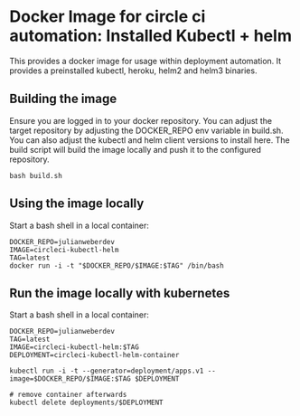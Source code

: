 # Docker Image for circle ci automation: Installed Kubectl + helm
This provides a docker image for usage within deployment automation.
It provides a preinstalled kubectl, heroku, helm2 and helm3 binaries.

## Building the image
Ensure you are logged in to your docker repository.
You can adjust the target repository by adjusting the DOCKER_REPO env variable in build.sh.
You can also adjust the kubectl and helm client versions to install here.
The build script will build the image locally and push it to the configured repository.

```
bash build.sh
```

## Using the image locally
Start a bash shell in a local container:

```
DOCKER_REPO=julianweberdev
IMAGE=circleci-kubectl-helm
TAG=latest
docker run -i -t "$DOCKER_REPO/$IMAGE:$TAG" /bin/bash
```

## Run the image locally with kubernetes
Start a bash shell in a local container:

```
DOCKER_REPO=julianweberdev
TAG=latest
IMAGE=circleci-kubectl-helm:$TAG
DEPLOYMENT=circleci-kubectl-helm-container

kubectl run -i -t --generator=deployment/apps.v1 --image=$DOCKER_REPO/$IMAGE:$TAG $DEPLOYMENT

# remove container afterwards
kubectl delete deployments/$DEPLOYMENT
```